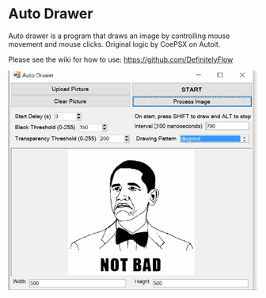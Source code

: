 # Auto Drawer

Auto drawer is a program that draws an image by controlling mouse movement and mouse clicks. Original logic by CoePSX on Autoit.

Please see the wiki for how to use: https://github.com/DefinitelyFlow

<img src="./autodrawerdemo.gif" width="600" />
